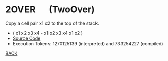 # 2OVER &emsp; (TwoOver)
Copy a cell pair x1 x2 to the top of the stack.
* ( x1 x2 x3 x4 - x1 x2 x3 x4 x1 x2 )
* [Source Code](../words/core/TwoOver.cs)
* Execution Tokens: 1270125139 (interpreted) and 733254227 (compiled)


[BACK](builtins.md#TwoOver)
